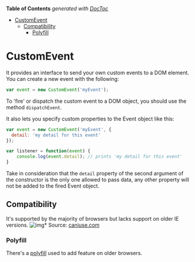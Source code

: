 <!-- START doctoc generated TOC please keep comment here to allow auto update -->
<!-- DON'T EDIT THIS SECTION, INSTEAD RE-RUN doctoc TO UPDATE -->
**Table of Contents**  *generated with [DocToc](https://github.com/thlorenz/doctoc)*

- [CustomEvent](#customevent)
  - [Compatibility](#compatibility)
    - [Polyfill](#polyfill)

<!-- END doctoc generated TOC please keep comment here to allow auto update -->

# CustomEvent
It provides an interface to send your own custom events to a DOM element. You can create a new event with the following:
```js
var event = new CustomEvent('myEvent');
```

To 'fire' or dispatch the custom event to a DOM object, you should use the method `dispatchEvent`.

It also lets you specify custom properties to the Event object like this:
```js
var event = new CustomEvent('myEvent', {
  detail: 'my detail for this event'
});

var listener = function(event) {
    console.log(event.detail); // prints 'my detail for this event'
}
```
Take in consideration that the `detail` property of the second argument of the constructor is the only one allowed to pass data, any other property will not be added to the fired Event object.

## Compatibility
It's supported by the majority of browsers but lacks support on older IE versions.
![img](http://i.imgur.com/FV8wsTL.png)* Source: [caniuse.com](http://caniuse.com/#search=customeve)

### Polyfill
There's a [polyfill](https://developer.mozilla.org/en-US/docs/Web/API/CustomEvent/CustomEvent#Polyfill) used to add feature on older browsers.